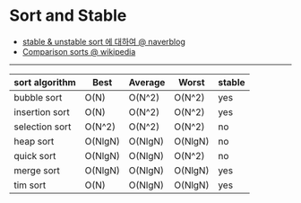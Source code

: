 # Sort and Stable

* [stable & unstable sort 에 대하여 @ naverblog](http://blog.naver.com/zephyehu/150013176075)
* [Comparison sorts @ wikipedia](https://en.wikipedia.org/wiki/Sorting_algorithm#Selection_sort)

----

| sort algorithm | Best | Average | Worst | stable |
|--|--|--|--|--|
| bubble sort | O(N) | O(N^2) | O(N^2) | yes |
| insertion sort | O(N) | O(N^2) | O(N^2) | yes |
| selection sort | O(N^2) | O(N^2) | O(N^2) | no |
| heap sort | O(NlgN) | O(NlgN) | O(NlgN) | no |
| quick sort | O(NlgN) | O(NlgN) | O(N^2) | no |
| merge sort |  O(NlgN) | O(NlgN) | O(NlgN) | yes |
| tim sort |  O(N) | O(NlgN) | O(NlgN) | yes |
